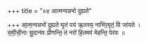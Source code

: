 +++
title = "०४ आत्मन्वन्नभो दुह्यते"

+++
आ॒त्म॒न्वन्नभो॑ दुह्यते घृ॒तं पय॑ ऋ॒तस्य॒ नाभि॑र॒मृतं॒ वि जा॑यते ।  
स॒मी॒ची॒नाः सु॒दान॑वः प्रीणन्ति॒ तं नरो॑ हि॒तमव॑ मेहन्ति॒ पेर॑वः ॥